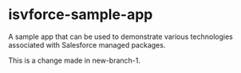 # isvforce-sample-app
A sample app that can be used to demonstrate various technologies associated with Salesforce managed packages.

This is a change made in new-branch-1.
